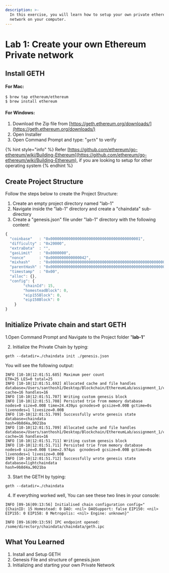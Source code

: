 ```yaml
---
description: >-
  In this exercise, you will learn how to setup your own private ethereum
  network on your computer.
---
```


# Lab 1: Create your own Ethereum Private network

## Install GETH

#### For Mac:

```
$ brew tap ethereum/ethereum
$ brew install ethereum
```

#### For Windows: 

1. Download the Zip file from [https://geth.ethereum.org/downloads/](https://geth.ethereum.org/downloads/)
2. Open Installer
3. Open Command Prompt and type: "`geth`" to verify

{% hint style="info" %}
 Refer [https://github.com/ethereum/go-ethereum/wiki/Building-Ethereum](https://github.com/ethereum/go-ethereum/wiki/Building-Ethereum), if you are looking to setup for other operating system 
{% endhint %}

## Create Project Structure

Follow the steps below to create the Project Structure:

1. Create an empty project directory named "lab-1" 
2. Navigate inside the "lab-1" directory and create a "chaindata" sub-directory
3. Create a "genesis.json" file under "lab-1" directory with the following content:

```javascript
{
  "coinbase"   : "0x0000000000000000000000000000000000000001",
  "difficulty" : "0x20000",
  "extraData"  : "",
  "gasLimit"   : "0x8000000",
  "nonce"      : "0x0000000000000042",
  "mixhash"    : "0x0000000000000000000000000000000000000000000000000000000000000000",
  "parentHash" : "0x0000000000000000000000000000000000000000000000000000000000000000",
  "timestamp"  : "0x00",
  "alloc": {},
  "config": {
        "chainId": 15,
        "homesteadBlock": 0,
        "eip155Block": 0,
        "eip158Block": 0
    }
}
```

## Initialize Private chain and start GETH

1.Open Command Prompt and Navigate to the Project folder "**lab-1**" 

2. Initialize the Private Chain by typing: 

`geth --datadir=./chaindata init ./genesis.json`

You will see the following output:

```text
INFO [10-10|12:01:51.685] Maximum peer count                       ETH=25 LES=0 total=25
INFO [10-10|12:01:51.692] Allocated cache and file handles         database=/Users/santhosh1/Desktop/Blockchain/EthereumLab/assignment_1/chaindata/geth/chaindata cache=16 handles=16
INFO [10-10|12:01:51.707] Writing custom genesis block 
INFO [10-10|12:01:51.708] Persisted trie from memory database      nodes=0 size=0.00B time=24.439µs gcnodes=0 gcsize=0.00B gctime=0s livenodes=1 livesize=0.00B
INFO [10-10|12:01:51.709] Successfully wrote genesis state         database=chaindata                                                                             hash=9b8d4a…9021ba
INFO [10-10|12:01:51.709] Allocated cache and file handles         database=/Users/santhosh1/Desktop/Blockchain/EthereumLab/assignment_1/chaindata/geth/lightchaindata cache=16 handles=16
INFO [10-10|12:01:51.711] Writing custom genesis block 
INFO [10-10|12:01:51.711] Persisted trie from memory database      nodes=0 size=0.00B time=2.974µs  gcnodes=0 gcsize=0.00B gctime=0s livenodes=1 livesize=0.00B
INFO [10-10|12:01:51.712] Successfully wrote genesis state         database=lightchaindata                                                                             hash=9b8d4a…9021ba
```

3. Start the GETH by typing: 

`geth --datadir=./chaindata`

4. If everything worked well, You can see these two lines in your console:

`INFO [09-16|09:13:56] Initialised chain configuration config="{ChainID: 15 Homestead: 0 DAO: <nil> DAOSupport: false EIP150: <nil> EIP155: 0 EIP158: 0 Metropolis: <nil> Engine: unknown}"`

```text
INFO [09-16|09:13:59] IPC endpoint opened: /some/directory/chaindata/chaindata/geth.ipc
```

## What You Learned

1. Install and Setup GETH 
2. Genesis File and structure of genesis.json
3. Initializing and starting your own Private Network

